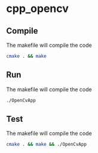 # cpp_opencv

## Compile
The makefile will compile the code
```bash
cmake . && make
```

## Run
The makefile will compile the code
```bash
./OpenCvApp
```

## Test
The makefile will compile the code
```bash
cmake . && make && ./OpenCvApp
```